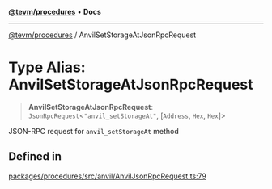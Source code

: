 [**@tevm/procedures**](../README.md) • **Docs**

***

[@tevm/procedures](../globals.md) / AnvilSetStorageAtJsonRpcRequest

# Type Alias: AnvilSetStorageAtJsonRpcRequest

> **AnvilSetStorageAtJsonRpcRequest**: `JsonRpcRequest`\<`"anvil_setStorageAt"`, [`Address`, `Hex`, `Hex`]\>

JSON-RPC request for `anvil_setStorageAt` method

## Defined in

[packages/procedures/src/anvil/AnvilJsonRpcRequest.ts:79](https://github.com/evmts/tevm-monorepo/blob/main/packages/procedures/src/anvil/AnvilJsonRpcRequest.ts#L79)
